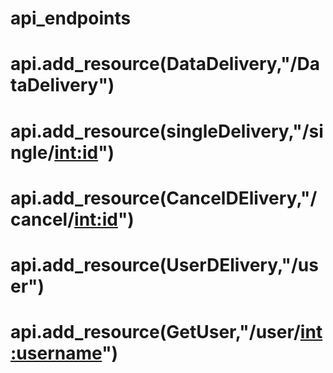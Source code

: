 # api_endpoints

# api.add_resource(DataDelivery,"/DataDelivery")
# api.add_resource(singleDelivery,"/single/<int:id>")
# api.add_resource(CancelDElivery,"/cancel/<int:id>")
# api.add_resource(UserDElivery,"/user")
# api.add_resource(GetUser,"/user/<int:username>")
